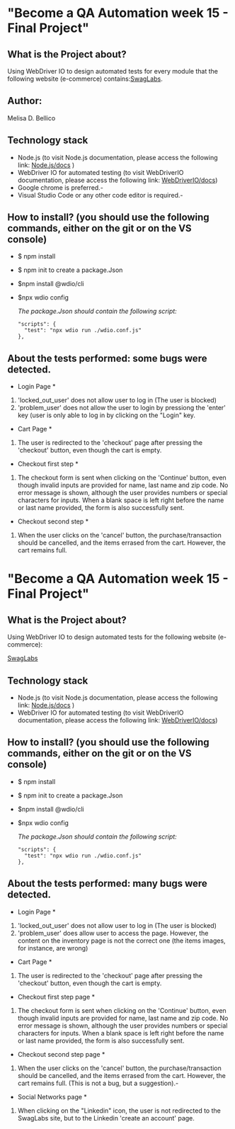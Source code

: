 # "Become a QA Automation week 15 - Final Project"

## What is the Project about?
Using WebDriver IO to design automated tests for every module that the following website (e-commerce) contains:[SwagLabs](https://www.saucedemo.com/).

## Author: 
Melisa D. Bellico 

## Technology stack
* Node.js (to visit Node.js documentation, please access the following link: [Node.js/docs](https://nodejs.org/es/docs/) )
* WebDriver IO for automated testing (to visit WebDriverIO documentation, please access the following link: [WebDriverIO/docs](https://webdriver.io/docs/gettingstarted))
* Google chrome is preferred.-
* Visual Studio Code or any other code editor is required.-

## How to install?  (you should use the following commands, either on the git or on the VS console)
* $ npm install
* $ npm init to create a package.Json
* $npm install @wdio/cli
* $npx wdio config

    *The package.Json should contain the following script:*

      "scripts": {
        "test": "npx wdio run ./wdio.conf.js"
      },

## About the tests performed: some bugs were detected.

* Login Page *

1. 'locked_out_user' does not allow user to log in (The user is blocked)
2. 'problem_user' does not allow the user to login by pressiong the 'enter' key (user is only able to log in by clicking on the "Login" key.

* Cart Page *

1. The user is redirected to the 'checkout' page after pressing the 'checkout' button, even though the cart is empty.

* Checkout first step *

1. The checkout form is sent when clicking on the 'Continue' button, even though invalid inputs are provided for name, last name and zip code. No error message is shown, although the user provides numbers or special characters for inputs. When a blank space is left right before the name or last name provided, the form is also successfully sent.

* Checkout second step *

1. When the user clicks on the 'cancel' button, the purchase/transaction should be cancelled, and the items errased from the cart. However, the cart remains full.
# "Become a QA Automation week 15 - Final Project"

## What is the Project about?
Using WebDriver IO to design automated tests for the following website (e-commerce): 

[SwagLabs](https://www.saucedemo.com/)

## Technology stack
* Node.js (to visit Node.js documentation, please access the following link: [Node.js/docs](https://nodejs.org/es/docs/) )
* WebDriver IO for automated testing (to visit WebDriverIO documentation, please access the following link: [WebDriverIO/docs](https://webdriver.io/docs/gettingstarted))

## How to install?  (you should use the following commands, either on the git or on the VS console)
* $ npm install
* $ npm init to create a package.Json
* $npm install @wdio/cli
* $npx wdio config

    *The package.Json should contain the following script:* 
 
      "scripts": {
        "test": "npx wdio run ./wdio.conf.js"
      },

## About the tests performed: many bugs were detected.

* Login Page *

1. 'locked_out_user' does not allow user to log in (The user is blocked)
2. 'problem_user' does allow user to access the page. However, the content on the inventory page is not the correct one (the items images, for instance, are wrong)

* Cart Page *

1. The user is redirected to the 'checkout' page after pressing the 'checkout' button, even though the cart is empty.

* Checkout first step page *

1. The checkout form is sent when clicking on the 'Continue' button, even though invalid inputs are provided for name, last name and zip code. No error message is shown, although the user provides numbers or special characters for inputs. When a blank space is left right before the name or last name provided, the form is also successfully sent.

* Checkout second step page *

1. When the user clicks on the 'cancel' button, the purchase/transaction should be cancelled, and the items errased from the cart. However, the cart remains full. (This is not a bug, but a suggestion).-

* Social Networks page *

1. When clicking on the "Linkedin" icon, the user is not redirected to the SwagLabs site, but to the Linkedin 'create an account' page.
